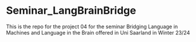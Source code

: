 # Seminar_LangBrainBridge
This is the repo for the project 04 for the seminar Bridging Language in Machines and Language in the Brain offered in Uni Saarland in Winter 23/24
